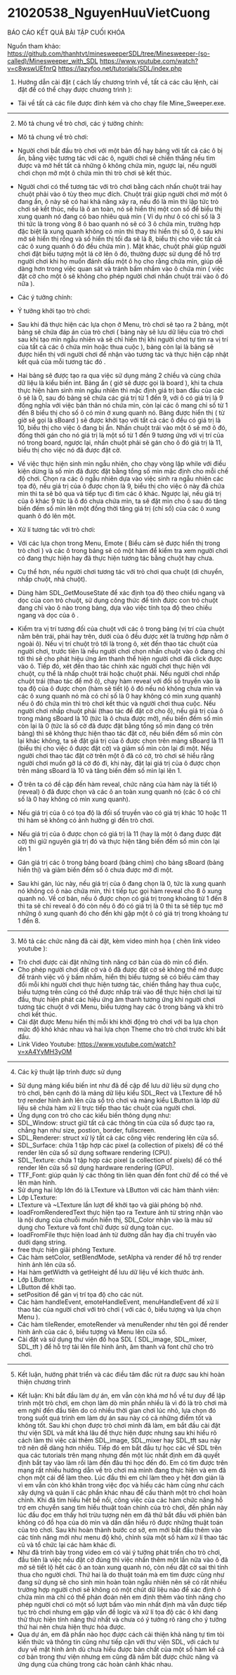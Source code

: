 # 21020538_NguyenHuuVietCuong
BÁO CÁO KẾT QUẢ BÀI TẬP CUỐI KHÓA 

Nguồn tham khảo: 
https://github.com/thanhtvt/minesweeperSDL/tree/Minesweeper-(so-called)/Minesweeper_with_SDL
https://www.youtube.com/watch?v=c8wswUEfnrQ
https://lazyfoo.net/tutorials/SDL/index.php

1.	Hướng dẫn cài đặt ( cách lấy chương trình về, tất cả các câu lệnh, cài đặt để có thể chạy được chương trình ): 
  - Tải về tất cả các file được đính kém và cho chạy file Mine_Sweeper.exe.

-------------------------------------------------------------------------------------------------------------------------------------------------------------------------------

2.	Mô tả chung về trò chơi, các ý tưởng chính: 
  -	Mô tả chung về trò chơi:
  -	Người chơi bắt đầu trò chơi với một bản đồ hay bảng với tất cả các ô bị ẩn, bằng việc tương tác với các ô, người chơi sẽ chiến thắng nếu tìm được và mở hết tất cả những ô không chứa mìn, ngược lại, nếu người chơi chọn mở một ô chứa mìn thì trò chơi sẽ kết thúc. 
  -	Người chơi có thể tương tác với trò chơi bằng cách nhấn chuột trái hay chuột phải vào ô tùy theo mục đích. Chuột trái giúp người chơi mở một ô đang ẩn, ô này sẽ có hai khả năng xảy ra, nếu đó là mìn thì lập tức trò chơi sẽ kết thúc, nếu là ô an toàn, nó sẽ hiển thị một con số để biểu thị xung quanh nó đang có bao nhiêu quả mìn ( Ví dụ như ô có chỉ số là 3 thì tức là trong vòng 8 ô bao quanh nó sẽ có 3 ô chứa mìn, trường hợp đặc biệt là xung quanh không có mìn thì thay thì hiển thị số 0, ô sau khi mở sẽ hiển thị rỗng và số hiển thị tối đa sẽ là 8, biểu thị cho việc tất cả các ô xung quanh ô đó đều chứa mìn ). Mặt khác, chuột phải giúp người chơi đặt biểu tượng một lá cờ lên ô đó, thường được sử dụng để hỗ trợ người chơi khi họ muốn đánh dấu một ô họ cho rằng chứa mìn, giúp dễ dàng hơn trong việc quan sát và tránh bấm nhầm vào ô chứa mìn ( việc đặt cờ cho một ô sẽ không cho phép người chơi nhấn chuột trái vào ô đó nữa ).
  -	Các ý tưởng chính: 
  -	Ý tưởng khởi tạo trò chơi:
  -	Sau khi đã thực hiện các lựa chọn ở Menu, trò chơi sẽ tạo ra 2 bảng, một bảng sẽ chứa đáp án của trò chơi ( bảng này sẽ lưu dữ liệu của trò chơi sau khi tạo mìn ngẫu nhiên và sẽ chỉ hiển thị khi người chơi tự tìm ra vị trí của tất cả các ô chứa mìn hoặc thua cuộc ), bảng còn lại là bảng sẽ được hiển thị với người chơi để nhận vào tương tác và thực hiện cập nhật kết quả của mỗi tương tác đó . 
  -	Hai bảng sẽ được tạo ra qua việc sử dụng mảng 2 chiều và cùng chứa dữ liệu là kiểu biến int. Bảng ẩn ( giờ sẽ được gọi là board ), khi ta chưa thực hiện hàm sinh mìn ngẫu nhiên thì mặc định giá trị ban đầu của các ô sẽ là 0, sau đó bảng sẽ chứa các giá trị từ 1 đến 9, với ô có giá trị là 9 đồng nghĩa với việc bản thân nó chứa mìn, còn lại các ô mang chỉ số từ 1 đến 8 biểu thị cho số ô có mìn ở xung quanh nó. Bảng được hiển thị ( từ giờ sẽ gọi là sBoard ) sẽ được khởi tạo với tất cả các ô đều có giá trị là 10, biểu thị cho việc ô đang bị ẩn. Nhấn chuột trái vào một ô sẽ mở ô đó, đồng thời gán cho nó giá trị là một số từ 1 đến 9 tương ứng với vị trí của nó trong board, ngược lại, nhấn chuột phải sẽ gán cho ô đó giá trị là 11, biểu thị cho việc nó đã được đặt cờ. 
  -	Về việc thực hiện sinh mìn ngẫu nhiên, cho chạy vòng lặp while với điều kiện dừng là số mìn đã được đặt bằng tổng số mìn mặc định cho mỗi chế độ chơi. Chọn ra các ô ngẫu nhiên dựa vào việc sinh ra ngẫu nhiên các tọa độ, nếu giá trị của ô được chọn là 9, biểu thị cho việc ô này đã chứa mìn thì ta sẽ bỏ qua và tiếp tục đi tìm các ô khác. Ngược lại, nếu giá trị của ô khác 9 tức là ô đó chưa chứa mìn, ta sẽ đặt mìn cho ô sau đó tăng biến đếm số mìn lên một đồng thời tăng giá trị (chỉ số) của các ô xung quanh ô đó lên một.

  -	Xử lí tương tác với trò chơi: 
  -	Với các lựa chọn trong Menu, Emote ( Biểu cảm sẽ được hiển thị trong trò chơi ) và các ô trong bảng sẽ có một hàm để kiểm tra xem người chơi có đang thực hiện hay đã thực hiện tương tác bằng chuột hay chưa.
  -	Cụ thể hơn, nếu người chơi tương tác với trò chơi qua chuột (di chuyển, nhấp chuột, nhả chuột).
  -	Dùng hàm SDL_GetMouseState để xác định tọa độ theo chiều ngang và dọc của con trỏ chuột, sử dụng công thức để tính được con trỏ chuột đang chỉ vào ô nào trong bảng, dựa vào việc tính tọa độ theo chiều ngang và dọc của ô . 
  -	Kiểm tra vị trí tương đối của chuột với các ô trong bảng (vị trí của chuột nằm bên trái, phải hay trên, dưới của ô đều được xét là trường hợp nằm ở ngoài ô). Nếu vị trí chuột trỏ tới là trong ô, xét đến thao tác chuột của người chơi, trước tiên là nếu người chơi chọn nhấn chuột vào ô đang chỉ tới thì sẽ cho phát hiệu ứng âm thanh thể hiện người chơi đã click được vào ô. Tiếp đó, xét đến thao tác chính xác người chơi thực hiện với chuột, cụ thể là nhấp chuột trái hoặc chuột phải. Nếu người chơi nhấp chuột trái (thao tác để mở ô), chạy hàm reveal với đối số truyền vào là tọa độ của ô được chọn (hàm sẽ tiết lộ ô đó nếu nó không chưa mìn và các ô xung quanh nó mà có chỉ số là 0 hay không có mìn xung quanh) nếu ô đó chứa mìn thì trò chơi kết thúc và người chơi thua cuộc. Nếu người chơi nhấp chuột phải (thao tác để đặt cờ cho ô), nếu giá trị của ô trong mảng sBoard là 10 (tức là ô chưa được mở), nếu biến đếm số mìn còn lại là 0 (tức là số cờ đã được đặt bằng tổng số mìn đang có trên bảng) thì sẽ không thực hiện thao tác đặt cờ, nếu biến đếm số mìn còn lại khác không, ta sẽ đặt giá trị của ô được chọn trên mảng sBoard là 11 (biểu thị cho việc ô được đặt cờ) và giảm số mìn còn lại đi một. Nếu người chơi thao tác đặt cờ trên một ô đã có cờ, trò chơi sẽ hiểu rằng người chơi muốn gỡ lá cờ đó đi, khi này, đặt lại giá trị của ô được chọn trên mảng sBoard là 10 và tăng biến đếm số mìn lại lên 1.

  -	Ở trên ta có đề cập đến hàm reveal, chức năng của hàm này là tiết lộ (reveal) ô đã được chọn và các ô an toàn xung quanh nó (các ô có chỉ số là 0 hay không có mìn xung quanh).
  -	Nếu giá trị của ô có tọa độ là đối số truyền vào có giá trị khác 10 hoặc 11 thì hàm sẽ không có ảnh hưởng gì đến trò chơi.
  -	Nếu giá trị của ô được chọn có giá trị là 11 (hay là một ô đang được đặt cờ) thì giữ nguyên giá trị đó và thực hiện tăng biến đếm số mìn còn lại lên 1 
  -	Gán giá trị các ô trong bảng board (bảng chìm) cho bảng sBoard (bảng hiển thị) và giảm biến đếm số ô chưa được mở đi một.
  -	Sau khi gán, lúc này, nếu giá trị của ô đang chọn là 0, tức là xung quanh nó không có ô nào chứa mìn, thì t tiếp tục gọi hàm reveal cho 8 ô xung quanh nó. Về cơ bản, nếu ô được chọn có giá trị trong khoảng từ 1 đến 8 thì ta sẽ chỉ reveal ô đó còn nếu ô đó có giá trị là 0 thì ta sẽ tiếp tục mở những ô xung quanh đó cho đến khi gặp một ô có giá trị trong khoảng tư 1 đến 8. 

-------------------------------------------------------------------------------------------------------------------------------------------------------------------------------

3.	Mô tả các chức năng đã cài đặt, kèm video minh họa ( chèn link video youtube ):
-	Trò chơi được cài đặt những tính năng cơ bản của dò mìn cổ điển.
-	Cho phép người chơi đặt cờ và ô đã được đặt cờ sẽ không thể mở được để tránh việc vô ý bấm nhầm, hiển thị biểu tượng sẽ có biểu cảm thay đổi mỗi khi người chơi thực hiện tương tác, chiến thắng hay thua cuộc, biểu tượng trên cũng có thể được nhấp trái vào để thực hiện chơi lại từ đầu, thực hiện phát các hiệu ứng âm thanh tương ứng khi người chơi tương tác chuột ở với Menu, biểu tượng hay các ô trong bảng và khi trò chơi kết thúc.
-	Cài đặt được Menu hiển thị mỗi khi khởi động trò chơi với ba lựa chọn mức độ khó khác nhau và hai lựa chọn Theme cho trò chơi trước khi bắt đầu.
-	Link Video Youtube: https://www.youtube.com/watch?v=xA4YyMH3yOM

-------------------------------------------------------------------------------------------------------------------------------------------------------------------------------

4.	Các kỹ thuật lập trình được sử dụng 
-	Sử dụng mảng kiểu biến int như đã đề cập để lưu dữ liệu sử dụng cho trò chơi, bên cạnh đó là mảng dữ liệu kiểu SDL_Rect và LTexture để hỗ trợ render hình ảnh lên cửa sổ trò chơi và mảng kiểu LButton là lớp dữ liệu sẽ chứa hàm xử lí trực tiếp thao tác chuột của người chơi.
-	Ứng dụng con trỏ cho các kiểu biến thông dụng như:
-	SDL_Window: struct giữ tất cả các thông tin của cửa sổ được tạo ra, chẳng hạn như size, postion, border, fullscreen.
-	SDL_Renderer: struct xử lý tất cả các công việc rendering lên cửa sổ.
-	SDL_Surface: chứa 1 tập hợp các pixel (a collection of pixels) để có thể render lên cửa sổ sử dụng software rendering (CPU).
-	SDL_Texture: chứa 1 tập hợp các pixel (a collection of pixels) để có thể render lên cửa sổ sử dụng hardware rendering (GPU).
-	TTF_Font: giúp quản lý các thông tin liên quan đến font chữ để có thể vẽ lên màn hình.
-	Sử dụng hai lớp lớn đó là LTexture và LButton với các hàm thành viên:
-	Lớp LTexture:
-	LTexture và ~LTexture lần lượt để khởi tạo và giải phóng bộ nhớ.
-	loadFromRenderedText thực hiện tạo ra Texture ảnh từ string nhận vào là nội dung của chuỗi muốn hiển thị, SDL_Color nhận vào là màu sử dụng cho Texture và font chữ được sử dụng toàn cục.
-	loadFromFile thực hiện load ảnh từ đường dẫn hay địa chỉ truyền vào dưới dạng string.
-	free thực hiện giải phóng Texture.
-	Các hàm setColor, setBlendMode, setAlpha và render để hỗ trợ render hình ảnh lên cửa sổ.
-	Hai hàm getWidth và getHeight để lưu dữ liệu về kích thước ảnh. 
-	Lớp LButton: 
-	LButton để khởi tạo.
-	setPosition để gán vị trí tọa độ cho các nút.
-	Các hàm handleEvent, emoteHandleEvent, menuHandleEvent để xử lí thao tác của người chơi với trò chơi ( với các ô, biểu tượng và lựa chọn Menu ).
-	Các hàm tileRender, emoteRender và menuRender như tên gọi để render hình ảnh của các ô, biểu tượng và Menu lên cửa sổ.
-	Cài đặt và sử dụng thư viện đồ họa SDL ( SDL_image, SDL_mixer, SDL_tft ) để hỗ trợ tải lên file hình ảnh, âm thanh và font chữ cho trò chơi.

-------------------------------------------------------------------------------------------------------------------------------------------------------------------------------

5.	Kết luận, hướng phát triển và các điều tâm đắc rút ra được sau khi hoàn thiện chương trình
-	Kết luận: Khi bắt đầu làm dự án, em vẫn còn khá mơ hồ về tư duy để lập trình một trò chơi, em chọn làm dò mìn phần nhiều là vì đó là trò chơi mà em nghĩ đến đầu tiên do có nhiều thời gian chơi lúc nhỏ, lựa chọn đó trong suốt quá trình em làm dự án sau này có cả những điểm tốt và không tốt. Sau khi chọn được trò chơi mình đã làm, em bắt đầu cài đặt thư viện SDL và mất khá lâu để thực hiện được nhưng sau khi hiểu rõ cách làm thì việc cài thêm SDL_image, SDL_mixer hay SDL_tft sau này trở nên dễ dàng hơn nhiều. Tiếp đó em bắt đầu tự học các về SDL trên qua các tutorials trên mạng nhưng đến một lúc nhất định em đã quyết định bắt tay vào làm rồi làm đến đâu thì học đến đó. Em có tìm được trên mạng rất nhiều hướng dẫn về trò chơi mà mình đang thực hiện và em đã chọn một cái để làm theo. Lúc đầu thì em chỉ làm theo y hệt đơn giản là vì em vẫn còn khó khăn trong việc đọc và hiểu các hàm cũng như cách xây dựng và quản lí các phần khác nhau để cấu thành một trò chơi hoàn chỉnh. Khi đã tìm hiểu hết bề nổi, công việc của các hàm chức năng hỗ trợ em chuyển sang tìm hiểu thuật toán chính của trò chơi, đến phần này lúc đầu đọc em thấy hơi trừu tượng nên em đã thử bắt đầu với phiên bản không có đồ họa của dò mìn và dần dần hiểu rõ được những thuật toán của trò chơi. Sau khi hoàn thành bước cơ sở, em mới bắt đầu thêm vào các tính năng mới như menu độ khó, chỉnh sửa một số hàm xử lí thao tác cũ và tổ chức lại các hàm khác đi. 
-	Như đã trình bày trong video em có vài ý tưởng phát triển cho trò chơi, đầu tiên là việc nếu đặt cờ đúng thì việc nhấn thêm một lần nữa vào ô đã mở sẽ tiết lộ hết các ô an toàn xung quanh nó, còn nếu đặt cờ sai thì tính thua cho người chơi. Thứ hai là do thuật toán mà em tìm được cũng như đang sử dụng sẽ cho sinh mìn hoàn toàn ngẫu nhiên nên sẽ có rất nhiều trường hợp người chơi sẽ không có một chút dữ liệu nào để xác định ô chứa mìn mà chỉ có thể phán đoán nên em định thêm vào tính năng cho phép người chơi có một số lượt bấm vào mìn nhất định mà vẫn được tiếp tục trò chơi nhưng em gặp vấn đề logic và xử lí tọa độ các ô khi đang thử thực hiện tính năng thứ nhất và chưa có ý tưởng rõ ràng cho ý tưởng thứ hai nên chưa hiện thực hóa được. 
-	Qua dự án, em đã phần nào học được cách cải thiện khả năng tự tìm tòi kiến thức và thông tin cũng như tiếp cận với thư viện SDL, với cách tư duy về mặt hình ảnh dù chưa hiểu được bản chất của một số hàm kể cả cơ bản trong thư viện nhưng em cũng đã nắm bắt được chức năng và ứng dụng của chúng trong các hoàn cảnh khác nhau.

